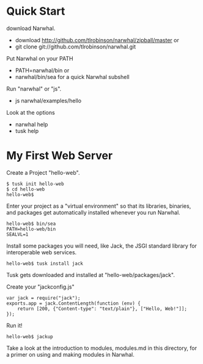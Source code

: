 
Quick Start
===========

download Narwhal.

* download http://github.com/tlrobinson/narwhal/zipball/master or
* git clone git://github.com/tlrobinson/narwhal.git

Put Narwhal on your PATH

* PATH=narwhal/bin or
* narwhal/bin/sea for a quick Narwhal subshell

Run "narwhal" or "js".

* js narwhal/examples/hello

Look at the options

* narwhal help
* tusk help


My First Web Server
===================

Create a Project "hello-web".

    $ tusk init hello-web
    $ cd hello-web
    hello-web$ 

Enter your project as a "virtual environment" so that its libraries, binaries, and packages get automatically installed whenever you run Narwhal.

    hello-web$ bin/sea
    PATH=hello-web/bin
    SEALVL=1

Install some packages you will need, like Jack, the JSGI standard library for interoperable web services.

    hello-web$ tusk install jack

Tusk gets downloaded and installed at "hello-web/packages/jack".

Create your "jackconfig.js"

    var jack = require("jack");
    exports.app = jack.ContentLength(function (env) {
        return [200, {"Content-type": "text/plain"}, ["Hello, Web!"]];
    });

Run it!

    hello-web$ jackup

Take a look at the introduction to modules, modules.md in this directory, for a primer on using and making modules in Narwhal.

